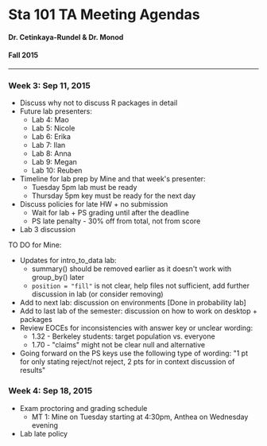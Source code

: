 Sta 101 TA Meeting Agendas
===========================

#### Dr. Cetinkaya-Rundel & Dr. Monod
#### Fall 2015

* * *

### Week 3: Sep 11, 2015

* Discuss why not to discuss R packages in detail
* Future lab presenters:
    + Lab 4: Mao
    + Lab 5: Nicole
    + Lab 6: Erika
    + Lab 7: Ilan
    + Lab 8: Anna
    + Lab 9: Megan
    + Lab 10: Reuben
* Timeline for lab prep by Mine and that week's presenter:
    + Tuesday 5pm lab must be ready 
    + Thursday 5pm key must be ready for the next day
* Discuss policies for late HW + no submission
    + Wait for lab + PS grading until after the deadline
    + PS late penalty - 30% off from total, not from score
* Lab 3 discussion

TO DO for Mine:
* Updates for intro_to_data lab:
  + summary() should be removed earlier as it doesn't work with group_by() later
  + `position = "fill"` is not clear, help files not sufficient, add
  further discussion in lab (or consider removing)
* Add to next lab: discussion on environments [Done in probability lab]
* Add to last lab of the semester: discussion on how to work on desktop + packages
* Review EOCEs for inconsistencies with answer key or unclear wording:
  + 1.32 - Berkeley students: target population vs. everyone
  + 1.70 - "claims" might not be clear null and alternative
* Going forward on the PS keys use the following type of wording: "1 pt for 
only stating reject/not reject, 2 pts for in context discussion of results"


### Week 4: Sep 18, 2015

* Exam proctoring and grading schedule
    - MT 1: Mine on Tuesday starting at 4:30pm, Anthea on Wednesday evening
* Lab late policy
